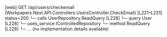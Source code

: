 [web] GET /api/users/checkemail  (Workpapers.Next.API.Controllers.UsersController.CheckEmail)  [L221–L231] status=200
  └─ calls UserRepository.ReadQuery [L228]
  └─ query User [L228]
  └─ uses_service IControlledRepository<User>
    └─ method ReadQuery [L228]
      └─ ... (no implementation details available)

